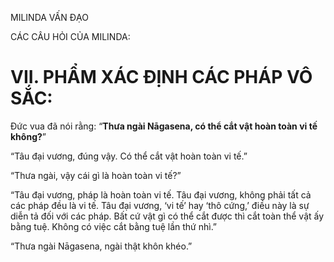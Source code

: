 MILINDA VẤN ĐẠO

CÁC CÂU HỎI CỦA MILINDA:

# VII. PHẨM XÁC ĐỊNH CÁC PHÁP VÔ SẮC:

Đức vua đã nói rằng: “**Thưa ngài Nāgasena, có thể cắt vật hoàn toàn vi tế không?**”

“Tâu đại vương, đúng vậy. Có thể cắt vật hoàn toàn vi tế.”

“Thưa ngài, vậy cái gì là hoàn toàn vi tế?”

“Tâu đại vương, pháp là hoàn toàn vi tế. Tâu đại vương, không phải tất cả các pháp đều là vi tế. Tâu đại vương, ‘vi tế’ hay ‘thô cứng,’ điều này là sự diễn tả đối với các pháp. Bất cứ vật gì có thể cắt được thì cắt toàn thể vật ấy bằng tuệ. Không có việc cắt bằng tuệ lần thứ nhì.”

“Thưa ngài Nāgasena, ngài thật khôn khéo.”
